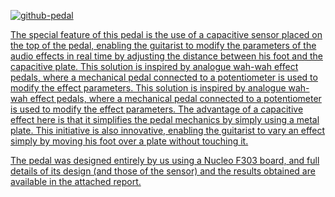 <a href="https://ibb.co/23754zv"><img src="https://i.ibb.co/SwXJCkt/github-pedal.png" alt="github-pedal" border="0">

The special feature of this pedal is the use of a capacitive sensor placed on the top of the pedal, enabling the guitarist to modify the parameters of the audio effects in real time by adjusting the distance between his foot and the capacitive plate. This solution is inspired by analogue wah-wah effect pedals, where a mechanical pedal connected to a potentiometer is used to modify the effect parameters. This solution is inspired by analogue wah-wah effect pedals, where a mechanical pedal connected to a potentiometer is used to modify the effect parameters. The advantage of a capacitive effect here is that it simplifies the pedal mechanics by simply using a metal plate. This initiative is also innovative, enabling the guitarist to vary an effect simply by moving his foot over a plate without touching it.

The pedal was designed entirely by us using a Nucleo F303 board, and full details of its design (and those of the sensor) and the results obtained are available in the attached report.
